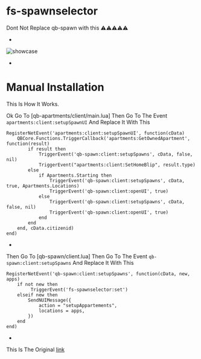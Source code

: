 # fs-spawnselector

Dont Not Replace qb-spawn with this ⚠⚠⚠⚠⚠

*
![showcase](https://cdn.discordapp.com/attachments/784243374269661195/990042002550829097/unknown.png)

*
# Manual Installation
This Is How It Works. 

Ok Go To [qb-apartments/client/main.lua] Then Go To The Event `apartments:client:setupSpawnUI` And Replace It With This 

```
RegisterNetEvent('apartments:client:setupSpawnUI', function(cData)
    QBCore.Functions.TriggerCallback('apartments:GetOwnedApartment', function(result)
        if result then
            TriggerEvent('qb-spawn:client:setupSpawns', cData, false, nil)
            TriggerEvent("apartments:client:SetHomeBlip", result.type)
        else
            if Apartments.Starting then
                TriggerEvent('qb-spawn:client:setupSpawns', cData, true, Apartments.Locations)
                TriggerEvent('qb-spawn:client:openUI', true)
            else
                TriggerEvent('qb-spawn:client:setupSpawns', cData, false, nil)
                TriggerEvent('qb-spawn:client:openUI', true)
            end
        end
    end, cData.citizenid)
end)
```

*

Then Go To [qb-spawn/client.lua] Then Go To The Event `qb-spawn:client:setupSpawns` And Replace It With This

```
RegisterNetEvent('qb-spawn:client:setupSpawns', function(cData, new, apps)
    if not new then
         TriggerEvent('fs-spawnselector:set')
    elseif new then
        SendNUIMessage({
            action = "setupAppartements",
            locations = apps,
        })
    end
end)
```

*
This Is The Original
[link](https://github.com/arabcodingteam/qb-spawnselector)
